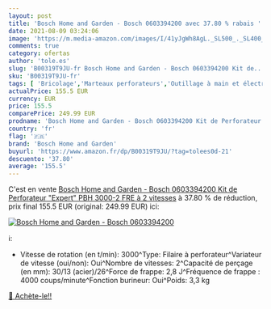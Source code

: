 ```yaml
---
layout: post
title: 'Bosch Home and Garden - Bosch 0603394200 avec 37.80 % rabais '
date: 2021-08-09 03:24:06
image: 'https://m.media-amazon.com/images/I/41yJgWh8AgL._SL500_._SL400_.jpg'
comments: true
category: ofertas
author: 'tole.es'
slug: 'B00319T9JU-fr Bosch Home and Garden - Bosch 0603394200 Kit de...'
sku: 'B00319T9JU-fr'
tags: [ 'Bricolage','Marteaux perforateurs','Outillage à main et électroportatif','Outillage électroportatif','bosch home and garden', ]
actualPrice: 155.5 EUR
currency: EUR
price: 155.5
comparePrice: 249.99 EUR
prodname: 'Bosch Home and Garden - Bosch 0603394200 Kit de Perforateur "Expert" PBH 3000-2 FRE à 2 vitesses'
country: 'fr'
flag: '🇫🇷'
brand: 'Bosch Home and Garden'
buyurl: 'https://www.amazon.fr/dp/B00319T9JU/?tag=tolees0d-21'
descuento: '37.80'
average: '155.5'
---
```


C'est en vente [Bosch Home and Garden - Bosch 0603394200 Kit de Perforateur "Expert" PBH 3000-2 FRE à 2 vitesses](https://www.amazon.fr/dp/B00319T9JU/?tag=tolees0d-21)  à  37.80 % de réduction, prix final  155.5 EUR (original: 249.99 EUR) ici:

[![Bosch Home and Garden - Bosch 0603394200](https://m.media-amazon.com/images/I/41yJgWh8AgL._SL500_._SL400_.jpg)](https://www.amazon.fr/dp/B00319T9JU/?tag=tolees0d-21)

ℹ️:

- Vitesse de rotation (en t/min): 3000^Type: Filaire à perforateur^Variateur de vitesse (oui/non): Oui^Nombre de vitesses: 2^Capacité de perçage (en mm): 30/13 (acier)/26^Force de frappe: 2,8 J^Fréquence de frappe : 4000 coups/minute^Fonction burineur: Oui^Poids: 3,3 kg

[🛒 Achète-le!!](https://www.amazon.fr/dp/B00319T9JU/?tag=tolees0d-21)
